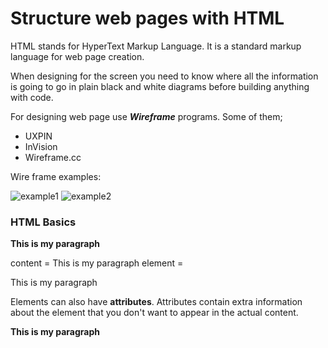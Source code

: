 # Structure web pages with HTML
HTML stands for HyperText Markup Language. It is a standard markup language for web page creation.

When designing for the screen you need to know where all the information is going to go in plain black and white diagrams before building anything with code.

For designing web page use ***Wireframe*** programs. Some of them;
* UXPIN
* InVision
* Wireframe.cc

 Wire frame examples:
 
 ![example1](wireframe1.png)
 ![example2](wierframe2png)
 
 ### HTML Basics
 
 **<p> This is my **paragraph** </p>**
 
 content = This is my paragraph 
 element =  <p> This is my paragraph </p>
 
 Elements can also have **attributes**. Attributes contain extra information about the element that you don't want to appear in the actual content. 
 
 **<p class="editor note"> This is my paragraph </p>**
 
 
 
 


